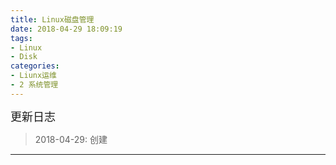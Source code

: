 ```yaml
---
title: Linux磁盘管理
date: 2018-04-29 18:09:19
tags: 
- Linux
- Disk
categories:
- Liunx运维
- 2 系统管理
---
```


<font  size=4 face="黑体">更新日志</font> 

> 2018-04-29: 创建

  
---





